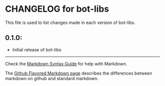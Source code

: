 # CHANGELOG for bot-libs

This file is used to list changes made in each version of bot-libs.

## 0.1.0:

* Initial release of bot-libs

- - -
Check the [Markdown Syntax Guide](http://daringfireball.net/projects/markdown/syntax) for help with Markdown.

The [Github Flavored Markdown page](http://github.github.com/github-flavored-markdown/) describes the differences between markdown on github and standard markdown.

